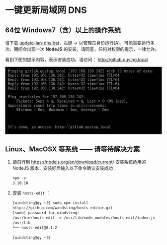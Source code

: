 # 一键更新局域网 DNS

## 64位 Windows7（含）以上的操作系统

请下载 [update-lan-dns.bat](http://192.168.130.242:10080/wangg/hosts-edit/raw/feature/quying-dns/asset/update-lan-dns.bat)，右键 -> 以管理员身份运行(A)，可能需要运行多次，期间会出现一次 **NodeJS** 的安装，请同意，任何对权限的提示，一律允许。

看到下图的提示内容，表示安装成功，请访问： http://gitlab.quying.local

![Succeed](update-lan-dns-succeed.jpg)

## Linux、MacOSX 等系统 —— 请等待解决方案

1. 请自行到 https://nodejs.org/en/download/current/ 安装系统适用的 NodeJS 版本，安装好后输入以下命令确认安装成功：

    ```shell
    npm -v
    3.10.10
    ```

1. 安装 `hosts-edit` ：

    ```shell
    [windsting@qy ~]$ sudo npm install https://github.com/windsting/hosts-editor.git
    [sudo] password for windsting:
    /usr/bin/hosts-edit -> /usr/lib/node_modules/hosts-edit/index.js
    /usr/lib
    └── hosts-edit@0.1.2

    [windsting@qy ~]$
    ```
